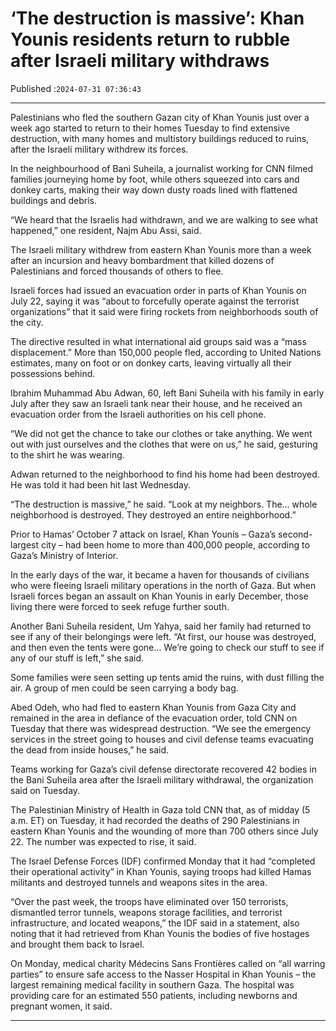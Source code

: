 # ‘The destruction is massive’: Khan Younis residents return to rubble after Israeli military withdraws

Published :`2024-07-31 07:36:43`

---

Palestinians who fled the southern Gazan city of Khan Younis just over a week ago started to return to their homes Tuesday to find extensive destruction, with many homes and multistory buildings reduced to ruins, after the Israeli military withdrew its forces.

In the neighbourhood of Bani Suheila, a journalist working for CNN filmed families journeying home by foot, while others squeezed into cars and donkey carts, making their way down dusty roads lined with flattened buildings and debris.

“We heard that the Israelis had withdrawn, and we are walking to see what happened,” one resident, Najm Abu Assi, said.

The Israeli military withdrew from eastern Khan Younis more than a week after an incursion and heavy bombardment that killed dozens of Palestinians and forced thousands of others to flee.

Israeli forces had issued an evacuation order in parts of Khan Younis on July 22, saying it was “about to forcefully operate against the terrorist organizations” that it said were firing rockets from neighborhoods south of the city.

The directive resulted in what international aid groups said was a “mass displacement.” More than 150,000 people fled, according to United Nations estimates, many on foot or on donkey carts, leaving virtually all their possessions behind.

Ibrahim Muhammad Abu Adwan, 60, left Bani Suheila with his family in early July after they saw an Israeli tank near their house, and he received an evacuation order from the Israeli authorities on his cell phone.

“We did not get the chance to take our clothes or take anything. We went out with just ourselves and the clothes that were on us,” he said, gesturing to the shirt he was wearing.

Adwan returned to the neighborhood to find his home had been destroyed. He was told it had been hit last Wednesday.

“The destruction is massive,” he said. “Look at my neighbors. The… whole neighborhood is destroyed. They destroyed an entire neighborhood.”

Prior to Hamas’ October 7 attack on Israel, Khan Younis – Gaza’s second-largest city – had been home to more than 400,000 people, according to Gaza’s Ministry of Interior.

In the early days of the war, it became a haven for thousands of civilians who were fleeing Israeli military operations in the north of Gaza. But when Israeli forces began an assault on Khan Younis in early December, those living there were forced to seek refuge further south.

Another Bani Suheila resident, Um Yahya, said her family had returned to see if any of their belongings were left. “At first, our house was destroyed, and then even the tents were gone… We’re going to check our stuff to see if any of our stuff is left,” she said.

Some families were seen setting up tents amid the ruins, with dust filling the air. A group of men could be seen carrying a body bag.

Abed Odeh, who had fled to eastern Khan Younis from Gaza City and remained in the area in defiance of the evacuation order, told CNN on Tuesday that there was widespread destruction. “We see the emergency services in the street going to houses and civil defense teams evacuating the dead from inside houses,” he said.

Teams working for Gaza’s civil defense directorate recovered 42 bodies in the Bani Suheila area after the Israeli military withdrawal, the organization said on Tuesday.

The Palestinian Ministry of Health in Gaza told CNN that, as of midday (5 a.m. ET) on Tuesday, it had recorded the deaths of 290 Palestinians in eastern Khan Younis and the wounding of more than 700 others since July 22. The number was expected to rise, it said.

The Israel Defense Forces (IDF) confirmed Monday that it had “completed their operational activity” in Khan Younis, saying troops had killed Hamas militants and destroyed tunnels and weapons sites in the area.

“Over the past week, the troops have eliminated over 150 terrorists, dismantled terror tunnels, weapons storage facilities, and terrorist infrastructure, and located weapons,” the IDF said in a statement, also noting that it had retrieved from Khan Younis the bodies of five hostages and brought them back to Israel.

On Monday, medical charity Médecins Sans Frontières called on “all warring parties” to ensure safe access to the Nasser Hospital in Khan Younis – the largest remaining medical facility in southern Gaza. The hospital was providing care for an estimated 550 patients, including newborns and pregnant women, it said.

---

